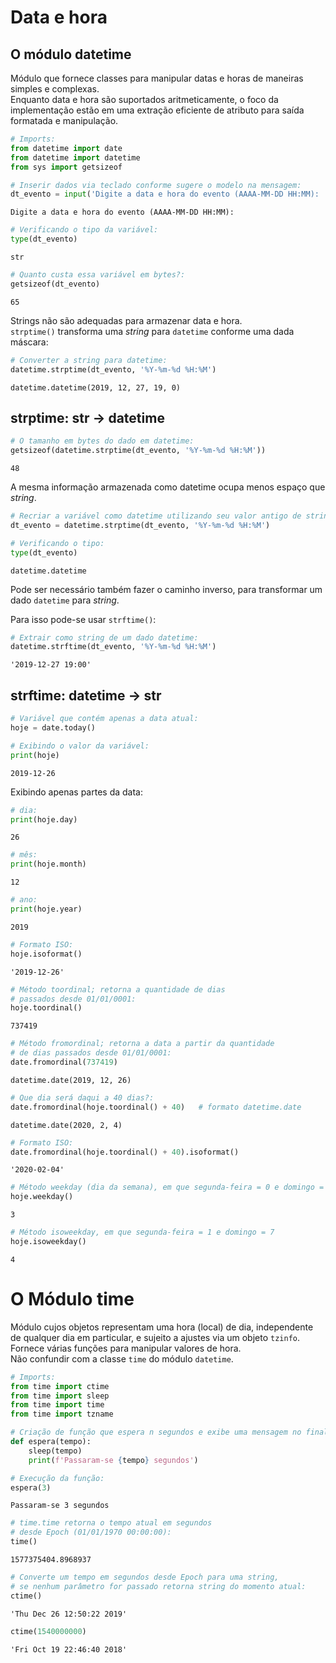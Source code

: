 # Data e hora

## O módulo datetime

Módulo que fornece classes para manipular datas e horas de maneiras simples e
complexas.  
Enquanto data e hora são suportados aritmeticamente, o foco da implementação
estão em uma extração eficiente de atributo para saída formatada e
manipulação.

``` python
# Imports:
from datetime import date
from datetime import datetime
from sys import getsizeof
```

``` python
# Inserir dados via teclado conforme sugere o modelo na mensagem:
dt_evento = input('Digite a data e hora do evento (AAAA-MM-DD HH:MM): ')
```

``` console
Digite a data e hora do evento (AAAA-MM-DD HH:MM):
```

``` python
# Verificando o tipo da variável:
type(dt_evento)
```

``` console
str
```

``` python
# Quanto custa essa variável em bytes?:
getsizeof(dt_evento)
```

``` console
65
```

Strings não são adequadas para armazenar data e hora.  
`strptime()` transforma uma *string* para `datetime` conforme uma dada
máscara:

``` python
# Converter a string para datetime:
datetime.strptime(dt_evento, '%Y-%m-%d %H:%M')
```

``` console
datetime.datetime(2019, 12, 27, 19, 0)
```

## strptime: str -> datetime

``` python
# O tamanho em bytes do dado em datetime:
getsizeof(datetime.strptime(dt_evento, '%Y-%m-%d %H:%M'))
```

``` console
48
```

A mesma informação armazenada como datetime ocupa menos espaço que *string*.

``` python
# Recriar a variável como datetime utilizando seu valor antigo de string:
dt_evento = datetime.strptime(dt_evento, '%Y-%m-%d %H:%M')

# Verificando o tipo:
type(dt_evento)
```

``` console
datetime.datetime
```

Pode ser necessário também fazer o caminho inverso, para transformar um dado
`datetime` para *string*.

Para isso pode-se usar `strftime()`:

``` python
# Extrair como string de um dado datetime:
datetime.strftime(dt_evento, '%Y-%m-%d %H:%M')
```

``` console
'2019-12-27 19:00'
```

## strftime: datetime -> str

``` python
# Variável que contém apenas a data atual:
hoje = date.today()

# Exibindo o valor da variável:
print(hoje)
```

``` console
2019-12-26
```

Exibindo apenas partes da data:

``` python
# dia:
print(hoje.day)
```

``` console
26
```

``` python
# mês:
print(hoje.month)
```

``` console
12
```

``` python
# ano:
print(hoje.year)
```

``` console
2019
```

``` python
# Formato ISO:
hoje.isoformat()
```

``` console
'2019-12-26'
```

``` python
# Método toordinal; retorna a quantidade de dias 
# passados desde 01/01/0001:
hoje.toordinal()
```

``` console
737419
```

``` python
# Método fromordinal; retorna a data a partir da quantidade 
# de dias passados desde 01/01/0001:
date.fromordinal(737419)
```

``` console
datetime.date(2019, 12, 26)
```

``` python
# Que dia será daqui a 40 dias?:
date.fromordinal(hoje.toordinal() + 40)   # formato datetime.date
```

``` console
datetime.date(2020, 2, 4)
```

``` python
# Formato ISO:
date.fromordinal(hoje.toordinal() + 40).isoformat()
```

``` console
'2020-02-04'
```

``` python
# Método weekday (dia da semana), em que segunda-feira = 0 e domingo = 6:
hoje.weekday()
```

``` console
3
```

``` python
# Método isoweekday, em que segunda-feira = 1 e domingo = 7
hoje.isoweekday()
```

``` console
4
```

# O Módulo time

Módulo cujos objetos representam uma hora (local) de dia, independente de
qualquer dia em particular, e sujeito a ajustes via um objeto `tzinfo`.  
Fornece várias funções para manipular valores de hora.  
Não confundir com a classe `time` do módulo `datetime`.

``` python
# Imports:
from time import ctime
from time import sleep
from time import time
from time import tzname    
```

``` python
# Criação de função que espera n segundos e exibe uma mensagem no final:
def espera(tempo):
    sleep(tempo)
    print(f'Passaram-se {tempo} segundos')
```

``` python
# Execução da função:
espera(3)
```

``` console
Passaram-se 3 segundos
```

``` python
# time.time retorna o tempo atual em segundos 
# desde Epoch (01/01/1970 00:00:00):
time()
```

``` console
1577375404.8968937
```

``` python
# Converte um tempo em segundos desde Epoch para uma string, 
# se nenhum parâmetro for passado retorna string do momento atual:
ctime()
```

``` console
'Thu Dec 26 12:50:22 2019'
```

``` python
ctime(1540000000)
```

``` console
'Fri Oct 19 22:46:40 2018'
```
